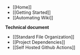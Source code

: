 * [[Home]]
* [[Getting Started]]
* [[Automating Wiki]]

**Technical document**
* [[Standard File Organization]]
* [[Project Dependencies]]
* [[Self Hosted Github Actions]]
